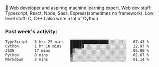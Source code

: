 
:large_blue_circle: 
Web developer and aspiring machine learning expert.
Web dev stuff: Typescript, React, Node, Sass, Express(sometimes no framework).
Low level stuff: C, C++
I also write a lot of Cython

### Past week's activity:
<!--START_SECTION:waka-->
```text
TypeScript   3 hrs 25 mins   █████████████████░░░░░░░░   67.43 % 
Cython       1 hr 10 mins    █████▓░░░░░░░░░░░░░░░░░░░   22.97 % 
JSON         17 mins         █▒░░░░░░░░░░░░░░░░░░░░░░░   05.80 % 
Python       8 mins          ▓░░░░░░░░░░░░░░░░░░░░░░░░   02.67 % 
Markdown     3 mins          ▒░░░░░░░░░░░░░░░░░░░░░░░░   01.14 % 
```
<!--END_SECTION:waka-->

